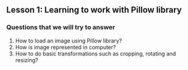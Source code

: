 <h2>Lesson 1: Learning to work with Pillow library</h2>
<h3>Questions that we will try to answer</h3>
<ol>
<li>How to load an image using Pillow library?</li>
<li>How is image represented in computer?</li>
<li>How to do basic transformations such as cropping, rotating and resizing?</li>
</ol>
